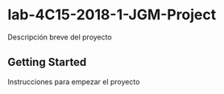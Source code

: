 # lab-4C15-2018-1-JGM-Project 

Descripción breve del proyecto

## Getting Started

Instrucciones para empezar el proyecto

